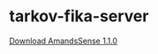 # tarkov-fika-server

<a href="https://raw.githubusercontent.com/Jaden-Allen/tarkov-fika-server/main/src/Plugins/AmandsSense.1.1.0.zip">Download AmandsSense 1.1.0</a>
